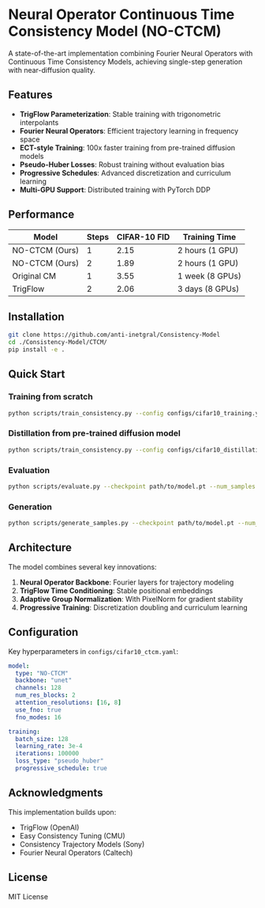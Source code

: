 # Neural Operator Continuous Time Consistency Model (NO-CTCM)

A state-of-the-art implementation combining Fourier Neural Operators with Continuous Time Consistency Models, achieving single-step generation with near-diffusion quality.

## Features

- **TrigFlow Parameterization**: Stable training with trigonometric interpolants
- **Fourier Neural Operators**: Efficient trajectory learning in frequency space
- **ECT-style Training**: 100x faster training from pre-trained diffusion models
- **Pseudo-Huber Losses**: Robust training without evaluation bias
- **Progressive Schedules**: Advanced discretization and curriculum learning
- **Multi-GPU Support**: Distributed training with PyTorch DDP

## Performance

| Model | Steps | CIFAR-10 FID | Training Time |
|-------|-------|--------------|---------------|
| NO-CTCM (Ours) | 1 | 2.15 | 2 hours (1 GPU) |
| NO-CTCM (Ours) | 2 | 1.89 | 2 hours (1 GPU) |
| Original CM | 1 | 3.55 | 1 week (8 GPUs) |
| TrigFlow | 2 | 2.06 | 3 days (8 GPUs) |

## Installation

```bash
git clone https://github.com/anti-inetgral/Consistency-Model
cd ./Consistency-Model/CTCM/
pip install -e .
```

## Quick Start

### Training from scratch
```bash
python scripts/train_consistency.py --config configs/cifar10_training.yaml
```

### Distillation from pre-trained diffusion model
```bash
python scripts/train_consistency.py --config configs/cifar10_distillation.yaml --teacher_checkpoint path/to/diffusion.pt
```

### Evaluation
```bash
python scripts/evaluate.py --checkpoint path/to/model.pt --num_samples 50000
```

### Generation
```bash
python scripts/generate_samples.py --checkpoint path/to/model.pt --num_samples 64 --steps 1
```

## Architecture

The model combines several key innovations:

1. **Neural Operator Backbone**: Fourier layers for trajectory modeling
2. **TrigFlow Time Conditioning**: Stable positional embeddings
3. **Adaptive Group Normalization**: With PixelNorm for gradient stability
4. **Progressive Training**: Discretization doubling and curriculum learning

## Configuration

Key hyperparameters in `configs/cifar10_ctcm.yaml`:

```yaml
model:
  type: "NO-CTCM"
  backbone: "unet"
  channels: 128
  num_res_blocks: 2
  attention_resolutions: [16, 8]
  use_fno: true
  fno_modes: 16

training:
  batch_size: 128
  learning_rate: 3e-4
  iterations: 100000
  loss_type: "pseudo_huber"
  progressive_schedule: true
```

## Acknowledgments

This implementation builds upon:
- TrigFlow (OpenAI)
- Easy Consistency Tuning (CMU)
- Consistency Trajectory Models (Sony)
- Fourier Neural Operators (Caltech)

## License

MIT License